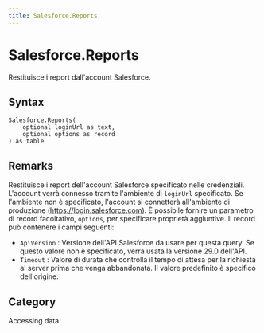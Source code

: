 ```yaml
---
title: Salesforce.Reports
---
```


# Salesforce.Reports


Restituisce i report dall&#39;account Salesforce.


## Syntax

```powerquery
Salesforce.Reports(
    optional loginUrl as text,
    optional options as record
) as table
```


## Remarks

Restituisce i report dell'account Salesforce specificato nelle credenziali. L'account verrà connesso tramite l'ambiente di <code>loginUrl</code> specificato. Se l'ambiente non è specificato, l'account si connetterà all'ambiente di produzione (https://login.salesforce.com). È possibile fornire un parametro di record facoltativo, <code>options</code>, per specificare proprietà aggiuntive. Il record può contenere i campi seguenti:    <ul><li><code>ApiVersion</code> : Versione dell&#39;API Salesforce da usare per questa query. Se questo valore non &#232; specificato, verr&#224; usata la versione 29.0 dell&#39;API.</li><li><code>Timeout</code> : Valore di durata che controlla il tempo di attesa per la richiesta al server prima che venga abbandonata. Il valore predefinito &#232; specifico dell&#39;origine.</li></ul>    



## Category
Accessing data
